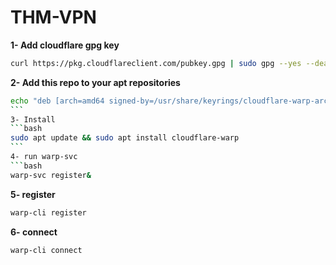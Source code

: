 # THM-VPN


**1- Add cloudflare gpg key**
```bash
curl https://pkg.cloudflareclient.com/pubkey.gpg | sudo gpg --yes --dearmor --output /usr/share/keyrings/cloudflare-warp-archive-keyring.gpg
```
**2- Add this repo to your apt repositories**
```bash
echo "deb [arch=amd64 signed-by=/usr/share/keyrings/cloudflare-warp-archive-keyring.gpg] https://pkg.cloudflareclient.com/ buster main" | sudo tee /etc/apt/sources.list.d/cloudflare-client.list
​```
3- Install
```bash
sudo apt update && sudo apt install cloudflare-warp
​```
4- run warp-svc
```bash
warp-svc register&
```
**5- register**
```bash
warp-cli register
```

**6- connect**
```bash
warp-cli connect
```
